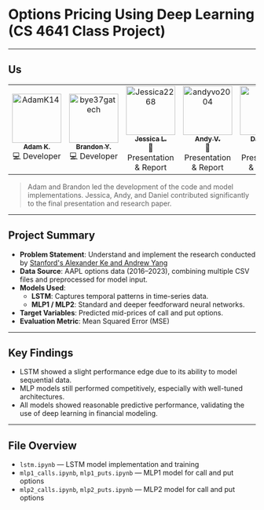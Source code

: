 # Options Pricing Using Deep Learning (CS 4641 Class Project)

---

## Us

<table>
  <tr>
    <td align="center">
      <a href="https://github.com/AdamK14">
        <img src="https://github.com/AdamK14.png" width="100px;" alt="AdamK14"/><br />
        <sub><b>Adam K.</b></sub>
      </a><br />
      💻 Developer
    </td>
    <td align="center">
      <a href="https://github.com/bye37gatech">
        <img src="https://github.com/bye37gatech.png" width="100px;" alt="bye37gatech"/><br />
        <sub><b>Brandon Y.</b></sub>
      </a><br />
      💻 Developer
    </td>
    <td align="center">
      <a href="https://github.com/Jessica2268">
        <img src="https://github.com/Jessica2268.png" width="100px;" alt="Jessica2268"/><br />
        <sub><b>Jessica L.</b></sub>
      </a><br />
      📝 Presentation & Report
    </td>
    <td align="center">
      <a href="https://github.com/andyvo2004">
        <img src="https://github.com/andyvo2004.png" width="100px;" alt="andyvo2004"/><br />
        <sub><b>Andy V.</b></sub>
      </a><br />
      📝 Presentation & Report
    </td>
    <td align="center">
      <a href="https://github.com/dyu27">
        <img src="https://github.com/dyu27.png" width="100px;" alt="dyu27"/><br />
        <sub><b>Daniel Y.</b></sub>
      </a><br />
      📝 Presentation & Report
    </td>
  </tr>
</table>

> Adam and Brandon led the development of the code and model implementations. Jessica, Andy, and Daniel contributed significantly to the final presentation and research paper.

---

## Project Summary

- **Problem Statement**: Understand and implement the research conducted by [Stanford's Alexander Ke and Andrew Yang](https://github.com/ycm/cs230-proj)
- **Data Source**: AAPL options data (2016–2023), combining multiple CSV files and preprocessed for model input.
- **Models Used**:
  - **LSTM**: Captures temporal patterns in time-series data.
  - **MLP1 / MLP2**: Standard and deeper feedforward neural networks.
- **Target Variables**: Predicted mid-prices of call and put options.
- **Evaluation Metric**: Mean Squared Error (MSE)

---

## Key Findings

- LSTM showed a slight performance edge due to its ability to model sequential data.
- MLP models still performed competitively, especially with well-tuned architectures.
- All models showed reasonable predictive performance, validating the use of deep learning in financial modeling.

---

## File Overview

- `lstm.ipynb` — LSTM model implementation and training
- `mlp1_calls.ipynb`, `mlp1_puts.ipynb` — MLP1 model for call and put options
- `mlp2_calls.ipynb`, `mlp2_puts.ipynb` — MLP2 model for call and put options